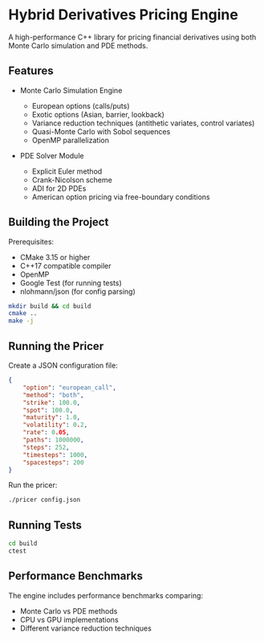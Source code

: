 # Hybrid Derivatives Pricing Engine

A high-performance C++ library for pricing financial derivatives using both Monte Carlo simulation and PDE methods.

## Features

- Monte Carlo Simulation Engine
  - European options (calls/puts)
  - Exotic options (Asian, barrier, lookback)
  - Variance reduction techniques (antithetic variates, control variates)
  - Quasi-Monte Carlo with Sobol sequences
  - OpenMP parallelization

- PDE Solver Module
  - Explicit Euler method
  - Crank-Nicolson scheme
  - ADI for 2D PDEs
  - American option pricing via free-boundary conditions

## Building the Project

Prerequisites:
- CMake 3.15 or higher
- C++17 compatible compiler
- OpenMP
- Google Test (for running tests)
- nlohmann/json (for config parsing)

```bash
mkdir build && cd build
cmake ..
make -j
```

## Running the Pricer

Create a JSON configuration file:

```json
{
    "option": "european_call",
    "method": "both",
    "strike": 100.0,
    "spot": 100.0,
    "maturity": 1.0,
    "volatility": 0.2,
    "rate": 0.05,
    "paths": 1000000,
    "steps": 252,
    "timesteps": 1000,
    "spacesteps": 200
}
```

Run the pricer:
```bash
./pricer config.json
```

## Running Tests

```bash
cd build
ctest
```

## Performance Benchmarks

The engine includes performance benchmarks comparing:
- Monte Carlo vs PDE methods
- CPU vs GPU implementations
- Different variance reduction techniques
